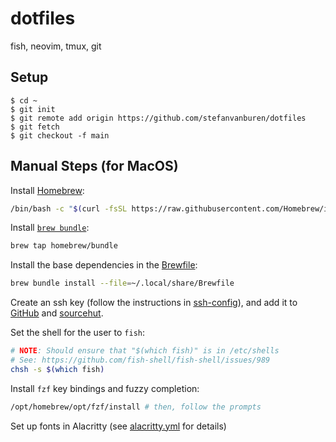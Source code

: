 # dotfiles

fish, neovim, tmux, git

## Setup

```console
$ cd ~
$ git init
$ git remote add origin https://github.com/stefanvanburen/dotfiles
$ git fetch
$ git checkout -f main
```

## Manual Steps (for MacOS)

Install [Homebrew](https://docs.brew.sh/Installation):

```sh
/bin/bash -c "$(curl -fsSL https://raw.githubusercontent.com/Homebrew/install/HEAD/install.sh)"
```

Install [`brew bundle`](https://github.com/Homebrew/homebrew-bundle):

```sh
brew tap homebrew/bundle
```

Install the base dependencies in the [Brewfile](./local/share/Brewfile):

```sh
brew bundle install --file=~/.local/share/Brewfile
```

Create an ssh key (follow the instructions in [ssh-config](./ssh/config)), and add it to [GitHub](https://github.com/settings/keys) and [sourcehut](https://meta.sr.ht/keys).

Set the shell for the user to `fish`:

```sh
# NOTE: Should ensure that "$(which fish)" is in /etc/shells
# See: https://github.com/fish-shell/fish-shell/issues/989
chsh -s $(which fish)
```

Install `fzf` key bindings and fuzzy completion:

```sh
/opt/homebrew/opt/fzf/install # then, follow the prompts
```

Set up fonts in Alacritty (see [alacritty.yml](./config/alacritty/alacritty.yml) for details)
